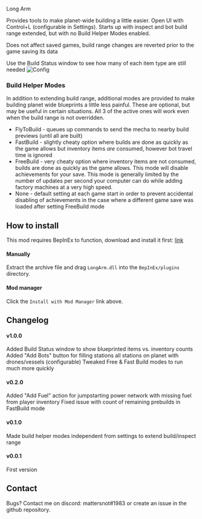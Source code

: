 ﻿Long Arm

Provides tools to make planet-wide building a little easier. Open UI with Control+L (configurable in Settings). Starts up with inspect and bot build range extended, 
but with no Build Helper Modes enabled. 

Does not affect saved games, build range changes are reverted prior to the game saving its data

Use the Build Status window to see how many of each item type are still needed
![Config](https://github.com/mattsemar/dsp-long-arm/blob/master/Examples/BuildStatus.png?raw=true)

### Build Helper Modes

In addition to extending build range, additional modes are provided to make building planet wide blueprints a little less painful. These are optional, but may
be useful in certain situations. All 3 of the active ones will work even when the build range is not overridden.

* FlyToBuild - queues up commands to send the mecha to nearby build previews (until all are built)
* FastBuild - slightly cheaty option where builds are done as quickly as the game allows but inventory items _are_ consumed, however bot travel time is ignored
* FreeBuild - very cheaty option where inventory items are not consumed, builds are done as quickly as the game allows. This mode will disable achievements for your save. This mode is generally
limited by the number of updates per second your computer can do while adding factory machines at a very high speed.
* None - default setting at each game start in order to prevent accidental disabling of achievements in the case where a different game save was loaded after setting FreeBuild mode

## How to install

This mod requires BepInEx to function, download and install it
first: [link](https://bepinex.github.io/bepinex_docs/master/articles/user_guide/installation/index.html?tabs=tabid-win)

#### Manually

Extract the archive file and drag `LongArm.dll` into the `BepInEx/plugins` directory.

#### Mod manager

Click the `Install with Mod Manager` link above.

## Changelog

#### v1.0.0
Added Build Status window to show blueprinted items vs. inventory counts
Added "Add Bots" button for filling stations all stations on planet with drones/vessels (configurable)
Tweaked Free & Fast Build modes to run much more quickly 

#### v0.2.0
Added "Add Fuel" action for jumpstarting power network with missing fuel from player inventory
Fixed issue with count of remaining prebuilds in FastBuild mode

#### v0.1.0
Made build helper modes independent from settings to extend build/inspect range

#### v0.0.1
First version

## Contact
Bugs? Contact me on discord: mattersnot#1983 or create an issue in the github repository.
